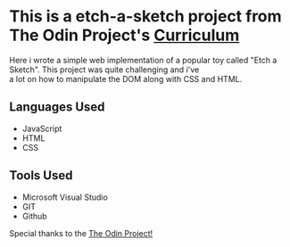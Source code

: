 <h1>This is a etch-a-sketch project from The Odin Project's <a href = "https://www.theodinproject.com" target = "_blank" >Curriculum </a></h1>

<p>Here i wrote a simple web implementation of a popular toy called "Etch a Sketch". This project was quite challenging and i've </br>
a lot on how to manipulate the DOM along with CSS and HTML.

<h2>Languages Used</h2>
<ul>
  <li>JavaScript</li>
  <li>HTML</li>
  <li>CSS</li>
</ul>

<h2>Tools Used</h2>
<ul>
  <li>Microsoft Visual Studio</li>
  <li>GIT</li>
  <li>Github</li>
</ul>

<p>Special thanks to the <a href = "https://www.theodinproject.com" target = "_blank">The Odin Project!</p>
